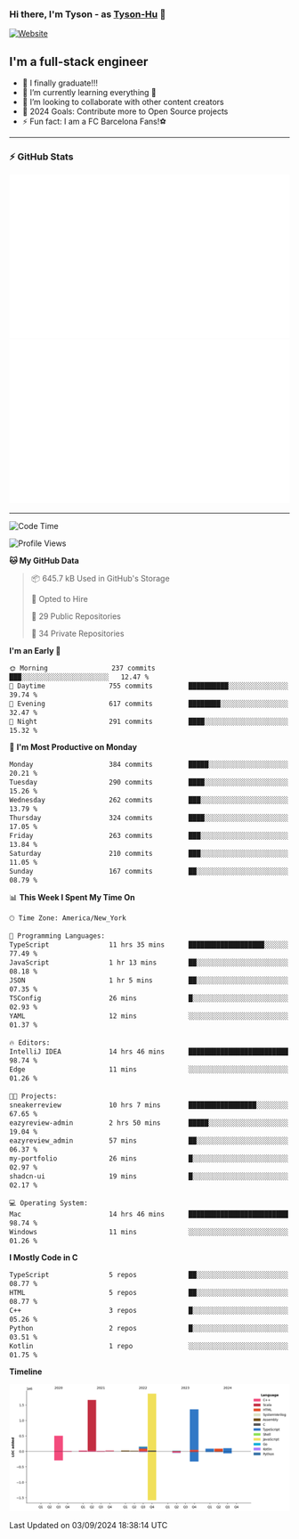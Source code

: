 ### Hi there, I'm Tyson - as [Tyson-Hu][website] 👋

[![Website](https://img.shields.io/website?label=Tianzhe.me&style=for-the-badge&url=https%3A%2F%2Ftianzhe.me)](https://tianzhe.me)


## I'm a full-stack engineer

- 🔭 I finally graduate!!!
- 🌱 I’m currently learning everything 🤣
- 👯 I’m looking to collaborate with other content creators
- 🥅 2024 Goals: Contribute more to Open Source projects
- ⚡ Fun fact: I am a FC Barcelona Fans!⚽️

---

### ⚡️ GitHub Stats
![](https://raw.githubusercontent.com/Tyson-Hu/github-stats-card/master/generated/overview.svg)
![](https://raw.githubusercontent.com/Tyson-Hu/github-stats-card/master/generated/languages.svg)

---

<!--START_SECTION:waka-->
![Code Time](http://img.shields.io/badge/Code%20Time-222%20hrs%2026%20mins-blue)

![Profile Views](http://img.shields.io/badge/Profile%20Views-0-blue)

**🐱 My GitHub Data** 

> 📦 645.7 kB Used in GitHub's Storage 
 > 
> 💼 Opted to Hire
 > 
> 📜 29 Public Repositories 
 > 
> 🔑 34 Private Repositories 
 > 
**I'm an Early 🐤** 

```text
🌞 Morning                237 commits         ███░░░░░░░░░░░░░░░░░░░░░░   12.47 % 
🌆 Daytime                755 commits         ██████████░░░░░░░░░░░░░░░   39.74 % 
🌃 Evening                617 commits         ████████░░░░░░░░░░░░░░░░░   32.47 % 
🌙 Night                  291 commits         ████░░░░░░░░░░░░░░░░░░░░░   15.32 % 
```
📅 **I'm Most Productive on Monday** 

```text
Monday                   384 commits         █████░░░░░░░░░░░░░░░░░░░░   20.21 % 
Tuesday                  290 commits         ████░░░░░░░░░░░░░░░░░░░░░   15.26 % 
Wednesday                262 commits         ███░░░░░░░░░░░░░░░░░░░░░░   13.79 % 
Thursday                 324 commits         ████░░░░░░░░░░░░░░░░░░░░░   17.05 % 
Friday                   263 commits         ███░░░░░░░░░░░░░░░░░░░░░░   13.84 % 
Saturday                 210 commits         ███░░░░░░░░░░░░░░░░░░░░░░   11.05 % 
Sunday                   167 commits         ██░░░░░░░░░░░░░░░░░░░░░░░   08.79 % 
```


📊 **This Week I Spent My Time On** 

```text
🕑︎ Time Zone: America/New_York

💬 Programming Languages: 
TypeScript               11 hrs 35 mins      ███████████████████░░░░░░   77.49 % 
JavaScript               1 hr 13 mins        ██░░░░░░░░░░░░░░░░░░░░░░░   08.18 % 
JSON                     1 hr 5 mins         ██░░░░░░░░░░░░░░░░░░░░░░░   07.35 % 
TSConfig                 26 mins             █░░░░░░░░░░░░░░░░░░░░░░░░   02.93 % 
YAML                     12 mins             ░░░░░░░░░░░░░░░░░░░░░░░░░   01.37 % 

🔥 Editors: 
IntelliJ IDEA            14 hrs 46 mins      █████████████████████████   98.74 % 
Edge                     11 mins             ░░░░░░░░░░░░░░░░░░░░░░░░░   01.26 % 

🐱‍💻 Projects: 
sneakerreview            10 hrs 7 mins       █████████████████░░░░░░░░   67.65 % 
eazyreview-admin         2 hrs 50 mins       █████░░░░░░░░░░░░░░░░░░░░   19.04 % 
eazyreview_admin         57 mins             ██░░░░░░░░░░░░░░░░░░░░░░░   06.37 % 
my-portfolio             26 mins             █░░░░░░░░░░░░░░░░░░░░░░░░   02.97 % 
shadcn-ui                19 mins             █░░░░░░░░░░░░░░░░░░░░░░░░   02.17 % 

💻 Operating System: 
Mac                      14 hrs 46 mins      █████████████████████████   98.74 % 
Windows                  11 mins             ░░░░░░░░░░░░░░░░░░░░░░░░░   01.26 % 
```

**I Mostly Code in C** 

```text
TypeScript               5 repos             ██░░░░░░░░░░░░░░░░░░░░░░░   08.77 % 
HTML                     5 repos             ██░░░░░░░░░░░░░░░░░░░░░░░   08.77 % 
C++                      3 repos             █░░░░░░░░░░░░░░░░░░░░░░░░   05.26 % 
Python                   2 repos             █░░░░░░░░░░░░░░░░░░░░░░░░   03.51 % 
Kotlin                   1 repo              ░░░░░░░░░░░░░░░░░░░░░░░░░   01.75 % 
```



**Timeline**

![Lines of Code chart](https://raw.githubusercontent.com/Tyson-Hu/Tyson-Hu/main/assets/bar_graph.png)


 Last Updated on 03/09/2024 18:38:14 UTC
<!--END_SECTION:waka-->


[website]: https://github.com/Tyson-Hu
